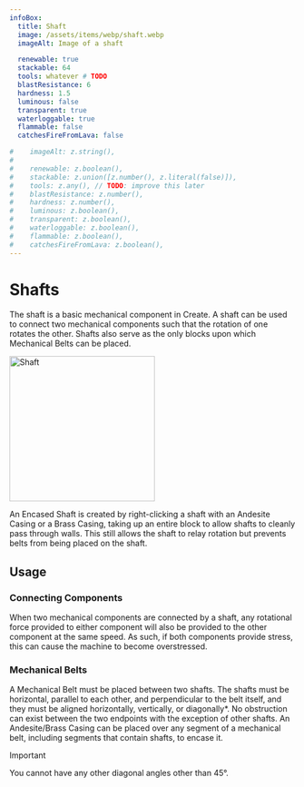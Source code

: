 ```yaml
---
infoBox:
  title: Shaft
  image: /assets/items/webp/shaft.webp
  imageAlt: Image of a shaft

  renewable: true
  stackable: 64
  tools: whatever # TODO
  blastResistance: 6
  hardness: 1.5
  luminous: false
  transparent: true
  waterloggable: true
  flammable: false
  catchesFireFromLava: false

#    imageAlt: z.string(),
#
#    renewable: z.boolean(),
#    stackable: z.union([z.number(), z.literal(false)]),
#    tools: z.any(), // TODO: improve this later
#    blastResistance: z.number(),
#    hardness: z.number(),
#    luminous: z.boolean(),
#    transparent: z.boolean(),
#    waterloggable: z.boolean(),
#    flammable: z.boolean(),
#    catchesFireFromLava: z.boolean(),
---
```


# Shafts

The shaft is a basic mechanical component in Create. A shaft can be used to connect two mechanical components such that the rotation of one rotates the other. Shafts also serve as the only blocks upon which Mechanical Belts can be placed.

<img src="/assets/items/webp/shaft.webp" alt="Shaft" height="256"/>

An Encased Shaft is created by right-clicking a shaft with an Andesite Casing or a Brass Casing, taking up an entire block to allow shafts to cleanly pass through walls. This still allows the shaft to relay rotation but prevents belts from being placed on the shaft.

## Usage

### Connecting Components

When two mechanical components are connected by a shaft, any rotational force provided to either component will also be provided to the other component at the same speed. As such, if both components provide stress, this can cause the machine to become overstressed.

### Mechanical Belts

A Mechanical Belt must be placed between two shafts. The shafts must be horizontal, parallel to each other, and perpendicular to the belt itself, and they must be aligned horizontally, vertically, or diagonally\*. No obstruction can exist between the two endpoints with the exception of other shafts. An Andesite/Brass Casing can be placed over any segment of a mechanical belt, including segments that contain shafts, to encase it.

> [!IMPORTANT]
> You cannot have any other diagonal angles other than 45°.
